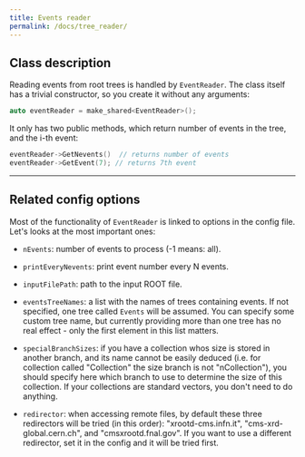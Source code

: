 ```yaml
---
title: Events reader
permalink: /docs/tree_reader/
---
```


## Class description

<!-- <div style="float: right; margin: -8em 0em 0em 0em; max-width: 120px;">
  <img src="{{site.baseurl}}//assets/img/tea_icons_tree_reader.png" alt="tea_logo" style="width: 100%; height: auto;">
</div> -->

Reading events from root trees is handled by `EventReader`. The class itself has a trivial constructor, so you create it without any arguments:

```cpp
auto eventReader = make_shared<EventReader>();
```

It only has two public methods, which return number of events in the tree, and the i-th event:

```cpp
eventReader->GetNevents()  // returns number of events
eventReader->GetEvent(7); // returns 7th event
```

---

## Related config options

Most of the functionality of `EventReader` is linked to options in the config file. Let's looks at the most important ones:

- `nEvents`: number of events to process (-1 means: all).

- `printEveryNevents`: print event number every N events.

- `inputFilePath`: path to the input ROOT file.

- `eventsTreeNames`: a list with the names of trees containing events. If not specified, one tree called `Events` will be assumed. You can specify some custom tree name, but currently providing more than one tree has no real effect - only the first element in this list matters.

- `specialBranchSizes`: if you have a collection whos size is stored in another branch, and its name cannot be easily deduced (i.e. for collection called "Collection" the size branch is not "nCollection"), you should specify here which branch to use to determine the size of this collection. If your collections are standard vectors, you don't need to do anything. 

- `redirector`: when accessing remote files, by default these three redirectors will be tried (in this order): "xrootd-cms.infn.it",
        "cms-xrd-global.cern.ch", and "cmsxrootd.fnal.gov". If you want to use a different redirector, set it in the config and it will be tried first.


